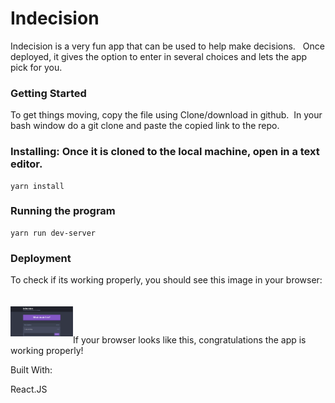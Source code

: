 # Indecision


Indecision is a very fun app that can be used to help make decisions. &nbsp; Once deployed, it gives the option to enter in several choices and lets the app pick for you.     

### Getting Started 

To get things moving, copy the file using Clone/download in github.&nbsp; In your bash window do a git clone and paste the copied link to the repo.


### Installing: Once it is cloned to the local machine, open in a text editor.
 

    yarn install



### Running the program

    yarn run dev-server



### Deployment

To check if its working properly, you should see this image in your browser:  
<br>
<br>
<img src="public/images/capture.png" alt="Drawing" style="width: 100px;  float: left" />

<br>
 

If your browser looks like this, congratulations the app is working properly!  

Built With:

React.JS 
 
